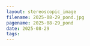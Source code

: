 ```yaml
---
layout: stereoscopic_image
filename: 2025-08-29_pond.jpg
pagename: 2025-08-29_pond
date: 2025-08-29
tags:
---
```

